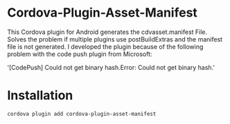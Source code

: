 # Cordova-Plugin-Asset-Manifest

This Cordova plugin for Android generates the cdvasset.manifest File.
Solves the problem if multiple plugins use postBuildExtras and the manifest file is not generated.
I developed the plugin because of the following problem with the code push plugin from Microsoft:

'[CodePush] Could not get binary hash.Error: Could not get binary hash.'

# Installation

```
cordova plugin add cordova-plugin-asset-manifest
```